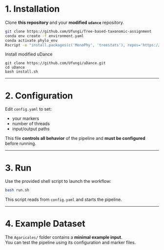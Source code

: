 # 1. Installation
Clone **this repository** and your **modified `udance`** repository.

```bash
git clone https://github.com/Ufungi/Tree-based-taxonomic-assignment
conda env create -f environment.yaml
conda activate phylo_env
Rscript -e "install.packages(c('MonoPhy', 'treestats'), repos='https://cloud.r-project.org')"
```

Install modified uDance
```
git clone https://github.com/Ufungi/uDance.git
cd uDance
bash install.sh
```
---

# 2. Configuration

Edit `config.yaml` to set:
- your markers
- number of threads
- input/output paths

This file **controls all behavior** of the pipeline and **must be configured** before running.

---

# 3. Run

Use the provided shell script to launch the workflow:

```bash
bash run.sh
```

This script reads from `config.yaml` and starts the pipeline.

---

# 4. Example Dataset

The `Agaricales/` folder contains a **minimal example input**.  
You can test the pipeline using its configuration and marker files.
